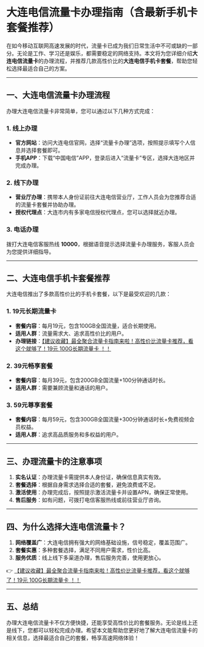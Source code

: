 # 大连电信流量卡办理指南（含最新手机卡套餐推荐）

在如今移动互联网高速发展的时代，流量卡已成为我们日常生活中不可或缺的一部分。无论是工作、学习还是娱乐，都需要稳定的网络支持。本文将为您详细介绍**大连电信流量卡**的办理流程，并推荐几款高性价比的**大连电信手机卡套餐**，帮助您轻松选择最适合自己的方案。

---

## 一、大连电信流量卡办理流程

办理大连电信流量卡非常简单，您可以通过以下几种方式完成：

### 1. 线上办理
- **官方网站**：访问大连电信官网，选择“流量卡办理”选项，按照提示填写个人信息并选择套餐即可。
- **手机APP**：下载“中国电信”APP，登录后进入“流量卡”专区，选择大连地区并完成办理。

### 2. 线下办理
- **营业厅办理**：携带本人身份证前往大连电信营业厅，工作人员会为您推荐合适的流量卡套餐并协助办理。
- **授权代理点**：大连市内有多家电信授权代理点，您可以选择就近办理。

### 3. 电话办理
拨打大连电信客服热线 **10000**，根据语音提示选择流量卡办理服务，客服人员会为您提供详细指导。

---

## 二、大连电信手机卡套餐推荐

大连电信推出了多款高性价比的手机卡套餐，以下是最受欢迎的几款：

### 1. 19元长期流量卡
- **套餐内容**：每月19元，包含100GB全国流量，适合长期使用。
- **适用人群**：流量需求大、追求高性价比的用户。
- **办理链接**：[【建议收藏】最全聚合流量卡指南来啦！高性价比流量卡推荐，看这个就够了！19元 100G长期流量卡 ！！](https://bit.ly/Liuliangka)

### 2. 39元畅享套餐
- **套餐内容**：每月39元，包含200GB全国流量+100分钟通话时长。
- **适用人群**：需要兼顾流量和通话的用户。

### 3. 59元尊享套餐
- **套餐内容**：每月59元，包含300GB全国流量+300分钟通话时长+免费视频会员权益。
- **适用人群**：追求高品质服务和多权益的用户。

---

## 三、办理流量卡的注意事项

1. **实名认证**：办理流量卡需提供本人身份证，确保信息真实有效。
2. **套餐选择**：根据自身需求选择合适的套餐，避免浪费或不足。
3. **激活使用**：办理完成后，按照提示激活流量卡并设置APN，确保正常使用。
4. **售后服务**：如有问题，可拨打电信客服热线或前往营业厅咨询。

---

## 四、为什么选择大连电信流量卡？

1. **网络覆盖广**：大连电信拥有强大的网络基础设施，信号稳定，覆盖范围广。
2. **套餐实惠**：多种套餐选择，满足不同用户需求，性价比高。
3. **服务优质**：线上线下多渠道办理，售后服务完善，使用更放心。

👉 [【建议收藏】最全聚合流量卡指南来啦！高性价比流量卡推荐，看这个就够了！19元 100G长期流量卡 ！！](https://bit.ly/Liuliangka)

---

## 五、总结

办理大连电信流量卡不仅方便快捷，还能享受高性价比的套餐服务。无论是线上还是线下，您都可以轻松完成办理。希望本文能帮助您更好地了解大连电信流量卡的相关信息，选择最适合自己的套餐，畅享高速网络体验！